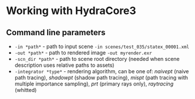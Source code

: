 # Working with HydraCore3

## Command line parameters
* `-in *path*` - path to input scene
`-in scenes/test_035/statex_00001.xml`
* `-out *path*` - path to rendered image
`-out myrender.exr`
* `-scn_dir *path*` - path to scene root directory (needed when scene description uses relative paths to assets)
* `-integrator *type*` - rendering algorithm, can be one of: *naivept* (naive path tracing), *shadowpt* (shadow path tracing), *mispt* (path tracing with multiple importance sampling), *prt* (primary rays only), *raytracing* (whitted)


